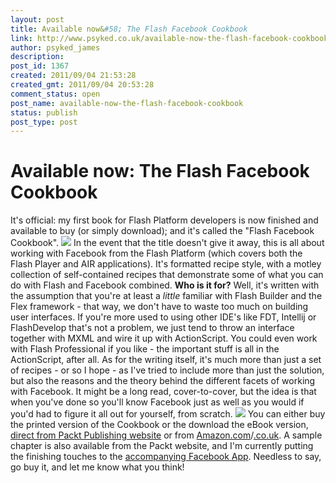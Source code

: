 ```yaml
---
layout: post
title: Available now&#58; The Flash Facebook Cookbook
link: http://www.psyked.co.uk/available-now-the-flash-facebook-cookbook/
author: psyked_james
description: 
post_id: 1367
created: 2011/09/04 21:53:28
created_gmt: 2011/09/04 20:53:28
comment_status: open
post_name: available-now-the-flash-facebook-cookbook
status: publish
post_type: post
---
```


# Available now: The Flash Facebook Cookbook

It's official: my first book for Flash Platform developers is now finished and available to buy (or simply download); and it's called the "Flash Facebook Cookbook". ![](http://uploads.psyked.co.uk/2011/09/flash-facebook-cookbook.png) In the event that the title doesn't give it away, this is all about working with Facebook from the Flash Platform (which covers both the Flash Player and AIR applications). It's formatted recipe style, with a motley collection of self-contained recipes that demonstrate some of what you can do with Flash and Facebook combined. **Who is it for?** Well, it's written with the assumption that you're at least a _little_ familiar with Flash Builder and the Flex framework - that way, we don't have to waste too much on building user interfaces. If you're more used to using other IDE's like FDT, Intellij or FlashDevelop that's not a problem, we just tend to throw an interface together with MXML and wire it up with ActionScript. You could even work with Flash Professional if you like - the important stuff is all in the ActionScript, after all. As for the writing itself, it's much more than just a set of recipes - or so I hope - as I've tried to include more than just the solution, but also the reasons and the theory behind the different facets of working with Facebook. It might be a long read, cover-to-cover, but the idea is that when you've done so you'll know Facebook just as well as you would if you'd had to figure it all out for yourself, from scratch. ![](http://uploads.psyked.co.uk/2011/09/packt-website-screenshot.png) You can either buy the printed version of the Cookbook or the download the eBook version, [direct from Packt Publishing website](http://www.packtpub.com/flash-facebook-cookbook-for-graph-api-applications/book) or from [Amazon.com](http://www.amazon.com/Flash-Facebook-Cookbook-James-Ford/dp/1849690723)/[.co.uk](http://www.amazon.co.uk/Flash-Facebook-Cookbook-James-Ford/dp/1849690723). A sample chapter is also available from the Packt website, and I'm currently putting the finishing touches to the [accompanying Facebook App](http://apps.facebook.com/packt_facebook/). Needless to say, go buy it, and let me know what you think!
